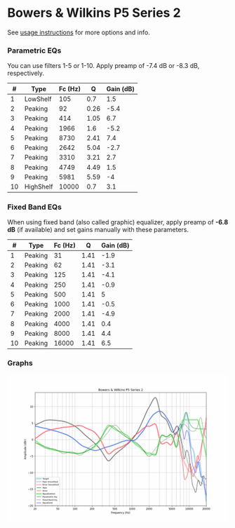 # Bowers & Wilkins P5 Series 2
See [usage instructions](https://github.com/jaakkopasanen/AutoEq#usage) for more options and info.

### Parametric EQs
You can use filters 1-5 or 1-10. Apply preamp of -7.4 dB or -8.3 dB, respectively.

|   # | Type      |   Fc (Hz) |    Q |   Gain (dB) |
|-----|-----------|-----------|------|-------------|
|   1 | LowShelf  |       105 | 0.7  |         1.5 |
|   2 | Peaking   |        92 | 0.26 |        -5.4 |
|   3 | Peaking   |       414 | 1.05 |         6.7 |
|   4 | Peaking   |      1966 | 1.6  |        -5.2 |
|   5 | Peaking   |      8730 | 2.41 |         7.4 |
|   6 | Peaking   |      2642 | 5.04 |        -2.7 |
|   7 | Peaking   |      3310 | 3.21 |         2.7 |
|   8 | Peaking   |      4749 | 4.49 |         1.5 |
|   9 | Peaking   |      5981 | 5.59 |        -4   |
|  10 | HighShelf |     10000 | 0.7  |         3.1 |

### Fixed Band EQs
When using fixed band (also called graphic) equalizer, apply preamp of **-6.8 dB** (if available) and set gains manually with these parameters.

|   # | Type    |   Fc (Hz) |    Q |   Gain (dB) |
|-----|---------|-----------|------|-------------|
|   1 | Peaking |        31 | 1.41 |        -1.9 |
|   2 | Peaking |        62 | 1.41 |        -3.1 |
|   3 | Peaking |       125 | 1.41 |        -4.1 |
|   4 | Peaking |       250 | 1.41 |        -0.9 |
|   5 | Peaking |       500 | 1.41 |         5   |
|   6 | Peaking |      1000 | 1.41 |        -0.5 |
|   7 | Peaking |      2000 | 1.41 |        -4.9 |
|   8 | Peaking |      4000 | 1.41 |         0.4 |
|   9 | Peaking |      8000 | 1.41 |         4.4 |
|  10 | Peaking |     16000 | 1.41 |         6.5 |

### Graphs
![](./Bowers%20&%20Wilkins%20P5%20Series%202.png)
